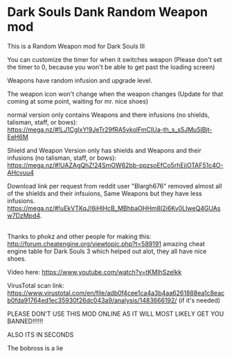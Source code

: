 # Dark Souls Dank Random Weapon mod
This is a Random Weapon mod for Dark Souls III<br />

You can customize the timer for when it switches weapon (Please don't set the timer to 0, because you won't be able to get past the loading screen)<br />


Weapons have random infusion and upgrade level.<br />

The weapon icon won't change when the weapon changes (Update for that coming at some point, waiting for mr. nice shoes)<br />

normal version only contains Weapons and there infusions (no shields, talisman, staff, or bows): https://mega.nz/#!LJ1CgIxY!9JeTr29fRA5vkolFmCIUa-th_s_s5JMu5IBjt-EeH6M<br />


Shield and Weapon Version only has shields and Weapons and their infusions (no talisman, staff, or bows): https://mega.nz/#!UAZAgQhZ!24SmOW62bb-ppzsoEfCo5rhEjjOTAF51c4O-AHcvuu4<br />

Download link per request from reddit user "Blargh676" removed almost all of the shields and their infsuions, Same Weapons but they have less infusions. https://mega.nz/#!uEkVTKqJ!6iHlHcB_MBhbaOHHm8I2i6Kv0LIweQ4GUAsw7DzMpd4. <br />

<br />Thanks to phokz and other people for making this: http://forum.cheatengine.org/viewtopic.php?t=589191 amazing cheat engine table for Dark Souls 3 which helped out alot, they all have nice shoes. <br />

Video here: https://www.youtube.com/watch?v=tKMIhSzeIkk <br />

VirusTotal scan link: https://www.virustotal.com/en/file/adb0f4cee1ca4a3b4aa6261888ea1c8eacb0fda91764ed1ec35930f26dc043a9/analysis/1483666192/  (if it's needed) <br />

PLEASE DON'T USE THIS MOD ONLINE AS IT WILL MOST LIKELY  GET YOU BANNED!!!!!!

ALSO ITS IN SECONDS

The bobross is a lie
